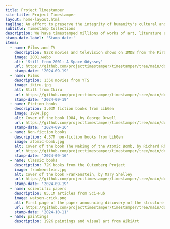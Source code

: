 ```yaml
---
title: Project Timestamper
site-title: Project Timestamper
layout: home-layout.html
tagline: An effort to preserve the integrity of humanity's cultural and scientific achievements.
subtitle: Timestamp Collections
description: We have timestamped millions of works of art, literature and science, to certify that they existed before the advent of mass counterfeiting by generative AI.
stamp-date-label: 'Stamp date:'
items:
  - name: Films and TV
    description: 822K movies and television shows on IMDB from The Pirate Bay
    image: 2001.webp
    alt: 'Still from 2001: A Space Odyssey'
    url: https://github.com/projecttimestamper/timestamper/tree/main/docs/tpb_movies
    stamp-date: '2024-09-19'
  - name: Films
    description: 135K movies from YTS
    image: ikiru.jpg
    alt: Still from Ikiru
    url: https://github.com/projecttimestamper/timestamper/tree/main/docs/yts_movies
    stamp-date: '2024-09-19'
  - name: Fiction books
    description: 3.03M fiction books from LibGen
    image: 1984.jpg
    alt: Cover of the book 1984, by George Orwell
    url: https://github.com/projecttimestamper/timestamper/tree/main/docs/libgen_fiction
    stamp-date: '2024-09-16'
  - name: Non-fiction books
    description: 4.37M non-fiction books from LibGen
    image: atomic-bomb.jpg
    alt: Cover of the book The Making of the Atomic Bomb, by Richard Rhodes
    url: https://github.com/projecttimestamper/timestamper/tree/main/docs/libgen_nonfiction
    stamp-date: '2024-09-16'
  - name: Classic books
    description: 72K books from the Gutenberg Project
    image: frankenstein.jpg
    alt: Cover of the book Frankenstein, by Mary Shelley
    url: https://github.com/projecttimestamper/timestamper/tree/main/docs/gutenberg_books
    stamp-date: '2024-09-19'
  - name: scientific papers
    description: 85.1M articles from Sci-Hub
    image: watson-crick.png
    alt: First page of the paper announcing discovery of the structure of DNA
    url: https://github.com/projecttimestamper/timestamper/tree/main/docs/scihub_articles
    stamp-date: '2024-10-11'
  - name: paintings
    description: 192K paintings and visual art from WikiArt
    image: persistence-of-memory.jpg
    alt: The painting Persistence of Memory, by Salvador Dalí
    url: https://github.com/projecttimestamper/timestamper/tree/main/docs/wikiart_works
    stamp-date: '2025-02-26'
  - name: Wikipedia
    description: Database snapshots
    image: wikipedia.png
    alt: Wikipedia logo
    url: https://timestamper.toolforge.org/data/
    stamp-date: Monthly since 2024-04-24
---
```


